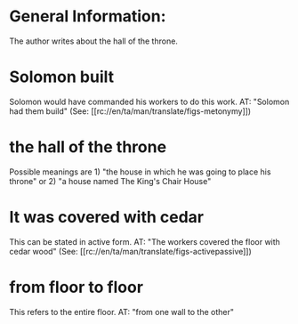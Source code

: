 # General Information:

The author writes about the hall of the throne.

# Solomon built

Solomon would have commanded his workers to do this work. AT: "Solomon had them build" (See: [[rc://en/ta/man/translate/figs-metonymy]])

# the hall of the throne

Possible meanings are 1) "the house in which he was going to place his throne" or 2) "a house named The King's Chair House"

# It was covered with cedar

This can be stated in active form. AT: "The workers covered the floor with cedar wood" (See: [[rc://en/ta/man/translate/figs-activepassive]])

# from floor to floor

This refers to the entire floor. AT: "from one wall to the other"